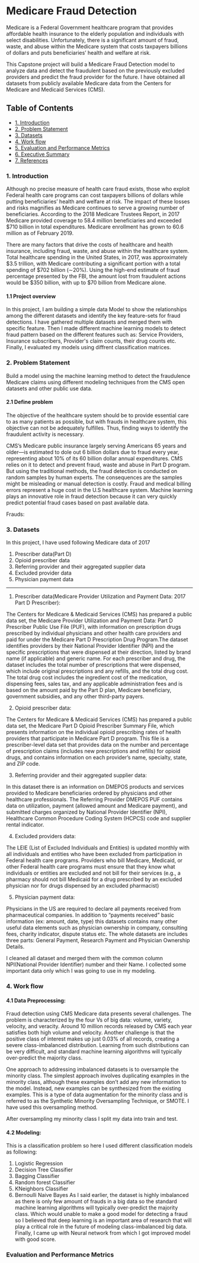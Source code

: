 # Medicare Fraud Detection

Medicare is a Federal Government healthcare program that provides affordable health insurance to the elderly population and individuals with select disabilities. Unfortunately, there is a significant amount of fraud, waste, and abuse within the Medicare system that costs taxpayers billions of dollars and puts beneficiaries’ health and welfare at risk.

This Capstone project will build a Medicare Fraud Detection model to analyze data and detect the fraudulent based on the previously excluded providers and predict the fraud provider for the future. I have obtained all datasets from publicly available Medicare data from the Centers for Medicare and Medicaid Services (CMS).

## Table of Contents
- [1. Introduction](#introduction)
- [2. Problem Statement](#problem-statement)
- [3. Datasets](#Datasets)
- [4. Work flow](#Workflow)
- [5. Evaluation and Performance Metrics](#Evaluation-and-Performance-Metrics)
- [6. Executive Summary](#executive-summary)
- [7. References](#References)

### 1. Introduction <a id = 'introduction'></a>

Although no precise measure of health care fraud exists, those who exploit Federal health care programs can cost taxpayers billions of dollars while putting beneficiaries’ health and welfare at risk. The impact of these losses and risks magnifies as Medicare continues to serve a growing number of beneficiaries. According to the 2018 Medicare Trustees Report, in 2017 Medicare provided coverage to 58.4 million beneficiaries and exceeded $710 billion in total expenditures. Medicare enrollment has grown to 60.6 million as of February 2019.

There are many factors that drive the costs of healthcare and health insurance, including fraud, waste, and abuse within the healthcare system. Total healthcare spending in the United States, in 2017, was approximately $3.5 trillion, with Medicare contributing a significant portion with a total spending of $702 billion (∼20%). Using the high-end estimate of fraud percentage presented by the FBI, the amount lost from fraudulent actions would be $350 billion, with up to $70 billion from Medicare alone.

#### 1.1 Project overview

In this project, I am building a simple data Model to show the relationships among the different datasets and identify the key feature-sets for fraud detections. I have gathered multiple datasets and merged them with specific feature. Then I made different machine learning models to detect fraud pattern based on the different features such as: Service Providers, Insurance subscribers, Provider's claim counts, their drug counts etc. Finally, I evaluated my models using diffrent classification matrices.

### 2. Problem Statement <a id = 'problem-statement'></a>

Build a model using the machine learning method to detect the fraudulence Medicare claims using different modeling techniques from the CMS open datasets and other public use data.

#### 2.1 Define problem 

The objective of the healthcare system should be to provide essential care to as many patients as possible, but with frauds in healthcare system, this objective can not be adequately fulfilles. Thus, finding ways to identify the  fraudulent activity is necessary. 

CMS’s Medicare public insurance largely serving Americans 65 years and older—is estimated to dole out 6 billion dollars due to fraud every year, representing about 10% of its 60 billion dollar annual expenditures. CMS relies on it to detect and prevent fraud, waste and abuse in Part D program. But using the traditional methods, the fraud detection is conducted on random samples by human experts. The consequences are the samples might be misleading or manual detection is costly. Fraud and medical billing errors represent a huge cost in the U.S healthcare system.  Machine learning plays an innovative role in fraud detection because it can very quickly predict potential fraud cases based on past available data.

Frauds:

### 3. Datasets <a id = 'Datasets'></a>

In this project, I have used following Medicare data of 2017
1. Prescriber data(Part D)
2. Opioid prescriber data
3. Referring provider and their aggregated supplier data 
4. Excluded provider data
5. Physician payment data

----

1. Prescriber data(Medicare Provider Utilization and Payment Data: 2017 Part D Prescriber):

The Centers for Medicare & Medicaid Services (CMS) has prepared a public data set, the Medicare Provider Utilization and Payment Data: Part D Prescriber Public Use File (PUF), with information on prescription drugs prescribed by individual physicians and other health care providers and paid for under the Medicare Part D Prescription Drug Program.The dataset identifies providers by their National Provider Identifier (NPI) and the specific prescriptions that were dispensed at their direction, listed by brand name (if applicable) and generic name. For each prescriber and drug, the dataset includes the total number of prescriptions that were dispensed, which include original prescriptions and any refills, and the total drug cost. The total drug cost includes the ingredient cost of the medication, dispensing fees, sales tax, and any applicable administration fees and is based on the amount paid by the Part D plan, Medicare beneficiary, government subsidies, and any other third-party payers. 
 
2. Opioid prescriber data:

The Centers for Medicare & Medicaid Services (CMS) has prepared a public data set, the Medicare Part D Opioid Prescriber Summary File, which presents information on the individual opioid prescribing rates of health providers that participate in Medicare Part D program. This file is a prescriber-level data set that provides data on the number and percentage of prescription claims (includes new prescriptions and refills) for opioid drugs, and contains information on each provider’s name, specialty, state, and ZIP code.

3. Referring provider and their aggregated supplier data:

In this dataset there is an information on DMEPOS products and services provided to Medicare beneficiaries ordered by physicians and other healthcare professionals. The Referring Provider DMEPOS PUF contains data on utilization, payment (allowed amount and Medicare payment), and submitted charges organized by National Provider Identifier (NPI), Healthcare Common Procedure Coding System (HCPCS) code and supplier rental indicator.

4. Excluded providers data:

The LEIE (List of Excluded Individuals and Entities) is updated monthly with all individuals and entities who have been excluded from participation in Federal health care programs. Providers who bill Medicare, Medicaid, or other Federal health care programs must ensure that they know what individuals or entities are excluded and not bill for their services (e.g., a pharmacy should not bill Medicaid for a drug prescribed by an excluded physician nor for drugs dispensed by an excluded pharmacist)

5. Physician payment data:

Physicians in the US are required to declare all payments received from pharmaceutical companies. In addition to “payments received” basic information (ex: amount, date, type) this datasets contains many other useful data elements such as physician ownership in company, consulting fees, charity indicator, dispute status etc. The whole datasets are includes three parts: General Payment, Research Payment and Physician Ownership Details.

I cleaned all dataset and merged them with the common column NPI(National Provider Identifier) number and their Name. I collected some important data only which I was going to use in my modeling.

### 4. Work flow <a id = 'Workflow'></a>

#### 4.1 Data Preprocessing:

Fraud detection using CMS Medicare data presents several challenges. The problem is characterized by the four Vs of big data: volume, variety, velocity, and veracity. Around 10 million records released by CMS each year satisfies both high volume and velocity. Another challenge is that the positive class of interest makes up just 0.03% of all records, creating a severe class-imbalanced distribution. Learning from such distributions can be very difficult, and standard machine learning algorithms will typically over-predict the majority class.

One approach to addressing imbalanced datasets is to oversample the minority class. The simplest approach involves duplicating examples in the minority class, although these examples don’t add any new information to the model. Instead, new examples can be synthesized from the existing examples. This is a type of data augmentation for the minority class and is referred to as the Synthetic Minority Oversampling Technique, or SMOTE. I have used this oversampling method.

After oversampling my minority class I split my data into train and test.

#### 4.2 Modeling:

This is a classification problem so here I used different classification models as following:
1. Logistic Regression
2. Decision Tree Classifier
3. Bagging Classifier
4. Random forest Classifier
5. KNeighbors Classifier
6. Bernoulli Naive Bayes 
As I said earlier, the dataset is highly imbalanced as there is only few amount of frauds in a big data so the standard machine learning algorithms will typically over-predict the majority class. Which would unable to make a good model for detecting a fraud so I believed that deep learning is an important area of research that will play a critical role in the future of modeling class-imbalanced big data.
Finally, I came up with Neural network from which I got improved model with good score.

### Evaluation and Performance Metrics 














